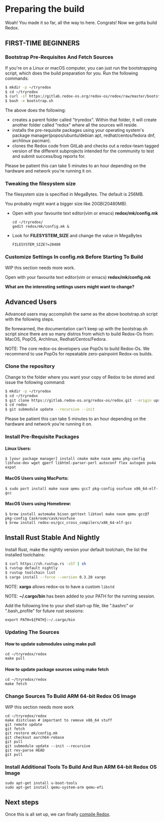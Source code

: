 Preparing the build
===================

Woah! You made it so far, all the way to here. Congrats! Now we gotta build Redox.

FIRST-TIME BEGINNERS
--------------------

### Bootstrap Pre-Requisites And Fetch Sources

If you're on a Linux or macOS computer, you can just run the bootstrapping script, which does the build preparation for you. Run the following commands:

```sh
$ mkdir -p ~/tryredox
$ cd ~/tryredox
$ curl -sf https://gitlab.redox-os.org/redox-os/redox/raw/master/bootstrap.sh -o bootstrap.sh
$ bash -e bootstrap.sh
```

The above does the following:
 - creates a parent folder called "tryredox". Within that folder, it will create another folder called "redox" where all the sources will reside.
 - installs the pre-requisite packages using your operating system's package manager(popos/ubuntu/debian apt, redhat/centos/fedora dnf, archlinux pacman).
 - clones the Redox code from GitLab and checks out a redox-team tagged version of the different subprojects intended for the community to test and submit success/bug reports for.

Please be patient this can take 5 minutes to an hour depending on the hardware and network you're running it on.

### Tweaking the filesystem size

The filesystem size is specified in MegaBytes.  The default is 256MB.

You probably might want a bigger size like 20GB(20480MB).
 - Open with your favourite text editor(vim or emacs) **redox/mk/config.mk**
   ```
   cd ~/tryredox/
   gedit redox/mk/config.mk &
   ```
 - Look for **FILESYSTEM_SIZE** and change the value in MegaBytes
   ```
   FILESYSTEM_SIZE?=20480
   ```

### Customize Settings In config.mk Before Starting To Build

WIP this section needs more work.

Open with your favourite text editor(vim or emacs) **redox/mk/config.mk**

**What are the interesting settings users might want to change?**

Advanced Users
--------------

Advanced users may accomplish the same as the above bootstrap.sh script with the following steps.

Be forewarned, the documentation can't keep up with the bootstrap.sh script since there are so many distros from which to build Redox-Os from: MacOS, PopOS, Archlinux, Redhat/Centos/Fedora.

NOTE:  The core redox-os developers use PopOs to build Redox-Os.  We recommend to use PopOs for repeatable zero-painpoint Redox-os builds.

### Clone the repository

Change to the folder where you want your copy of Redox to be stored and issue the following command:

 ```sh
$ mkdir -p ~/tryredox
$ cd ~/tryredox
$ git clone https://gitlab.redox-os.org/redox-os/redox.git --origin upstream --recursive
$ cd redox
$ git submodule update --recursive --init
 ```
Please be patient this can take 5 minutes to an hour depending on the hardware and network you're running it on.


### Install Pre-Requisite Packages

#### Linux Users:

```
$ [your package manager] install cmake make nasm qemu pkg-config libfuse-dev wget gperf libhtml-parser-perl autoconf flex autogen po4a expat
```

#### MacOS Users using MacPorts:

```
$ sudo port install make nasm qemu gcc7 pkg-config osxfuse x86_64-elf-gcc
```

#### MacOS Users using Homebrew:

```
$ brew install automake bison gettext libtool make nasm qemu gcc@7 pkg-config Caskroom/cask/osxfuse
$ brew install redox-os/gcc_cross_compilers/x86_64-elf-gcc
```

Install Rust Stable And Nightly
-------------------------------

Install Rust, make the nightly version your default toolchain, the list the installed toolchains:

```sh
$ curl https://sh.rustup.rs -sSf | sh
$ rustup default nightly
$ rustup toolchain list
$ cargo install --force --version 0.3.20 xargo
```

NOTE: **xargo** allows redox-os to have a custom `libstd`

NOTE: **~/.cargo/bin** has been added to your PATH for the running session.

Add the following line to your shell start-up file, like ".bashrc" or ".bash_profile" for future rust sessions:
```
export PATH=${PATH}:~/.cargo/bin
```

### Updating The Sources

#### How to update submodules using make pull

```
cd ~/tryredox/redox
make pull
```

#### How to update package sources using make fetch

```
cd ~/tryredox/redox
make fetch
```

### Change Sources To Build ARM 64-bit Redox OS Image
WIP this section needs more work
```
cd ~/tryredox/redox
make distclean # important to remove x86_64 stuff
git remote update
git fetch
git restore mk/config.mk
git checkout aarch64-rebase
git pull
git submodule update --init --recursive
git rev-parse HEAD
git pull
```

### Install Additional Tools To Build And Run ARM 64-bit Redox OS Image
```
sudo apt-get install u-boot-tools
sudo apt-get install qemu-system-arm qemu-efi
```

Next steps
----------

Once this is all set up, we can finally [compile Redox](./ch02-05-compiling-redox.md).
